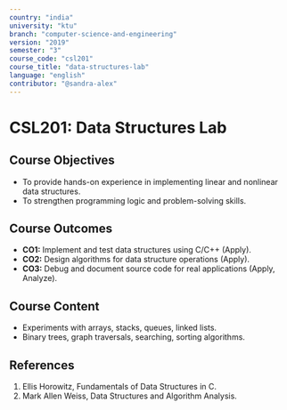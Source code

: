 ```yaml
---
country: "india"
university: "ktu"
branch: "computer-science-and-engineering"
version: "2019"
semester: "3"
course_code: "csl201"
course_title: "data-structures-lab"
language: "english"
contributor: "@sandra-alex"
---
```


# CSL201: Data Structures Lab

## Course Objectives
* To provide hands-on experience in implementing linear and nonlinear data structures.
* To strengthen programming logic and problem-solving skills.

## Course Outcomes
* **CO1:** Implement and test data structures using C/C++ (Apply).
* **CO2:** Design algorithms for data structure operations (Apply).
* **CO3:** Debug and document source code for real applications (Apply, Analyze).

## Course Content

* Experiments with arrays, stacks, queues, linked lists.
* Binary trees, graph traversals, searching, sorting algorithms.

## References
1. Ellis Horowitz, Fundamentals of Data Structures in C.
2. Mark Allen Weiss, Data Structures and Algorithm Analysis.
